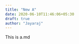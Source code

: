 ```yaml
---
title: "New A"
date: 2020-06-10T11:46:06+05:30
draft: true
author: "Jayaraj"
---
```


This is a.md

